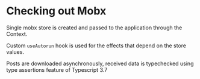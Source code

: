 # Checking out Mobx

Single mobx store is created and passed to the application
through the Context.

Custom `useAutorun` hook is used for the effects that depend
on the store values.

Posts are downloaded asynchronously, received data is typechecked
using type assertions feature of Typescript 3.7
